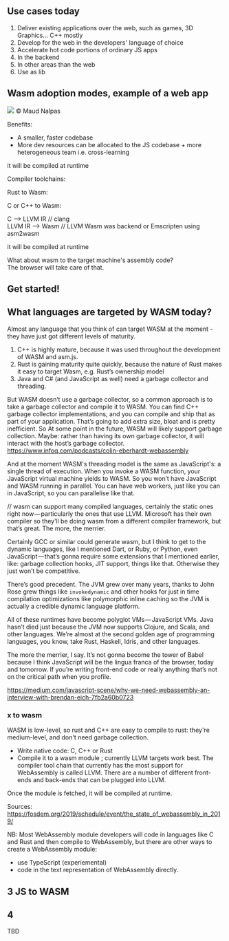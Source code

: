 ## Use cases today 
1. Deliver existing applications over the web, such as games, 3D Graphics... C++ mostly
2. Develop for the web in the developers' language of choice
3. Accelerate hot code portions of ordinary JS apps
4. In the backend
5. In other areas than the web
5. Use as lib 



## Wasm adoption modes, example of a web app 
 
<img src="https://raw.githubusercontent.com/maudnals/wasm-nano-handbook/master/img/waam-use-cases.png"> 
© Maud Nalpas  


Benefits: 
* A smaller, faster codebase  
* More dev resources can be allocated to the JS codebase + more heterogeneous team i.e. cross-learning




it will be compiled at runtime


Compiler toolchains:

Rust to Wasm: 

C or C++ to Wasm: 

C --> LLVM IR // clang   
LLVM IR --> Wasm // LLVM Wasm was backend or Emscripten  using asm2wasm 


it will be compiled at runtime

What about wasm to the target machine's assembly code?  
The browser will take care of that.


## Get started!


## What languages are targeted by WASM today?

Almost any language that you think of can target WASM at the moment - they have just got different levels of maturity.

1. C++ is highly mature, because it was used throughout the development of WASM and asm.js.
2. Rust is gaining maturity quite quickly, because the nature of Rust makes it easy to target Wasm, e.g. Rust’s ownership model
3. Java and C# (and JavaScript as well) need a garbage collector and threading.

But WASM doesn’t use a garbage collector, so a common approach is to take a garbage collector and compile it to WASM. You can find C++ garbage collector implementations, and you can compile and ship that as part of your application. That’s going to add extra size, bloat and is pretty inefficient. So At some point in the future, WASM will likely support garbage collection. Maybe: rather than having its own garbage collector, it will interact with the host’s garbage collector.
https://www.infoq.com/podcasts/colin-eberhardt-webassembly

And at the moment WASM's threading model is the same as JavaScript's: a single thread of execution. When you invoke a WASM function, your JavaScript virtual machine yields to WASM. So you won’t have JavaScript and WASM running in parallel. You can have web workers, just like you can in JavaScript, so you can parallelise like that.

// wasm can support many compiled languages, certainly the static ones right now — particularly the ones that use LLVM. Microsoft has their own compiler so they’ll be doing wasm from a different compiler framework, but that’s great. The more, the merrier.

Certainly GCC or similar could generate wasm, but I think to get to the dynamic languages, like I mentioned Dart, or Ruby, or Python, even JavaScript — that’s gonna require some extensions that I mentioned earlier, like: garbage collection hooks, JIT support, things like that. Otherwise they just won’t be competitive.

There’s good precedent. The JVM grew over many years, thanks to John Rose grew things like `invokedynamic` and other hooks for just in time compilation optimizations like polymorphic inline caching so the JVM is actually a credible dynamic language platform.

All of these runtimes have become polyglot VMs — JavaScript VMs. Java hasn’t died just because the JVM now supports Clojure, and Scala, and other languages. We’re almost at the second golden age of programming languages, you know, take Rust, Haskell, Idris, and other languages.

The more the merrier, I say. It’s not gonna become the tower of Babel because I think JavaScript will be the lingua franca of the browser, today and tomorrow. If you’re writing front-end code or really anything that’s not on the critical path when you profile.

https://medium.com/javascript-scene/why-we-need-webassembly-an-interview-with-brendan-eich-7fb2a60b0723


### x to wasm

WASM is low-level, so rust and C++ are easy to compile to rust: they're medium-level, and don't need garbage collection.

- Write native code: C, C++ or Rust
- Compile it to a wasm module ; currently LLVM targets work best. The compiler tool chain that currently has the most support for WebAssembly is called LLVM. There are a number of different front-ends and back-ends that can be plugged into LLVM.

Once the module is fetched, it will be compiled at runtime.

Sources: https://fosdem.org/2019/schedule/event/the_state_of_webassembly_in_2019/

NB:
Most WebAssembly module developers will code in languages like C and Rust and then compile to WebAssembly, but there are other ways to create a WebAssembly module:

- use TypeScript (experiemental)
- code in the text representation of WebAssembly directly.

## 3 JS to WASM

## 4

TBD

